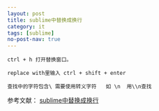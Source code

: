 ```yaml
---
layout: post
title: sublime中替换成换行
category: it
tags: [sublime]
no-post-nav: true
---
```


```
ctrl + h 打开替换窗口。

replace with里输入 ctrl + shift + enter

查找中的字符包含\ 需要使用转义字符   如 \n  用\\n查找
```
参考文献：
[sublime中替换成换行](https://www.cnblogs.com/faithfu/p/9472847.html)